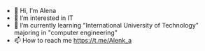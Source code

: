- 👋 Hi, I’m Alena
- 👀 I’m interested in IT
- 🌱 I’m currently learning "International University of Technology" majoring in "computer engineering" 
- 📫 How to reach me https://t.me/Alenk_a
<!---
soul-alena/soul-alena is a ✨ special ✨ repository because its `README.md` (this file) appears on your GitHub profile.
You can click the Preview link to take a look at your changes.
--->
